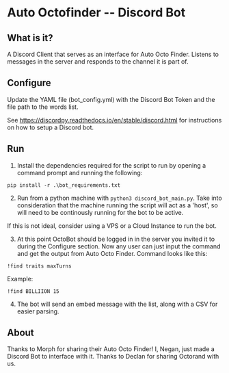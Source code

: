 # Auto Octofinder -- Discord Bot

## What is it?

A Discord Client that serves as an interface for Auto Octo Finder. Listens to messages in the server and responds to the channel it is part of.

## Configure

Update the YAML file (bot_config.yml) with the Discord Bot Token and the file path to the words list. 

See https://discordpy.readthedocs.io/en/stable/discord.html for instructions on how to setup a Discord bot.

## Run

1. Install the dependencies required for the script to run by opening a command prompt and running the following:

`pip install -r .\bot_requirements.txt`

2. Run from a python machine with `python3 discord_bot_main.py`. Take into consideration that the machine running the script will act as a 'host', so will need to be continously running for the bot to be active. 

If this is not ideal, consider using a VPS or a Cloud Instance to run the bot.

3. At this point OctoBot should be logged in in the server you invited it to during the Configure section. Now any user can just input the command and get the output from Auto Octo Finder. Command looks like this:

`!find traits maxTurns`

Example:

`!find BILLIION 15`

4. The bot will send an embed message with the list, along with a CSV for easier parsing.

## About

Thanks to Morph for sharing their Auto Octo Finder! I, Negan, just made a Discord Bot to interface with it. Thanks to Declan for sharing Octorand with us.